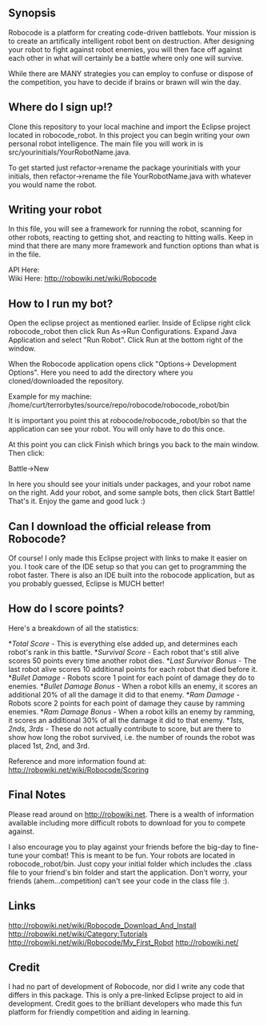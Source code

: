 ## Synopsis

Robocode is a platform for creating code-driven battlebots.  Your mission is to create an artifically intelligent robot bent on destruction.  After designing your robot to fight against robot enemies, you will then face off against each other in what will certainly be a battle where only one will survive.  

While there are MANY strategies you can employ to confuse or dispose of the competition, you have to decide if brains or brawn will win the day.  

## Where do I sign up!?

Clone this repository to your local machine and import the Eclipse project located in robocode_robot.  In this project you can begin writing your own personal robot intelligence.  The main file you will work in is src/yourinitials/YourRobotName.java.

To get started just refactor->rename the package yourinitials with your initials, then refactor->rename the file YourRobotName.java with whatever you would name the robot.

## Writing your robot

In this file, you will see a framework for running the robot, scanning for other robots, reacting to getting shot, and reacting to hitting walls.  Keep in mind that there are many more framework and function options than what is in the file.

API Here:  
Wiki Here: http://robowiki.net/wiki/Robocode

## How to I run my bot?

Open the eclipse project as mentioned earlier.  Inside of Eclipse right click robocode_robot then click Run As->Run Configurations.  Expand Java Application and select "Run Robot".  Click Run at the bottom right of the window.  

When the Robocode application opens click "Options-> Development Options".  Here you need to add the directory where you cloned/downloaded the repository.

Example for my machine:  /home/curt/terrorbytes/source/repo/robocode/robocode_robot/bin

It is important you point this at robocode/robocode_robot/bin so that the application can see your robot.  You will only have to do this once.  

At this point you can click Finish which brings you back to the main window.  Then click:

Battle->New

In here you should see your initials under packages, and your robot name on the right.  Add your robot, and some sample bots, then click Start Battle!  That's it.  Enjoy the game and good luck :)

## Can I download the official release from Robocode?

Of course!  I only made this Eclipse project with links to make it easier on you.  I took care of the IDE setup so that you can get to programming the robot faster.  There is also an IDE built into the robocode application, but as you probably guessed, Eclipse is MUCH better!

## How do I score points?

Here's a breakdown of all the statistics:

**Total Score* - This is everything else added up, and determines each robot's rank in this battle.
**Survival Score* - Each robot that's still alive scores 50 points every time another robot dies.
**Last Survivor Bonus* - The last robot alive scores 10 additional points for each robot that died before it.
**Bullet Damage* - Robots score 1 point for each point of damage they do to enemies.
**Bullet Damage Bonus* - When a robot kills an enemy, it scores an additional 20% of all the damage it did to that enemy.
**Ram Damage* - Robots score 2 points for each point of damage they cause by ramming enemies.
**Ram Damage Bonus* - When a robot kills an enemy by ramming, it scores an additional 30% of all the damage it did to that enemy.
**1sts, 2nds, 3rds* - These do not actually contribute to score, but are there to show how long the robot survived, i.e. the number of rounds the robot was placed 1st, 2nd, and 3rd.

Reference and more information found at:  http://robowiki.net/wiki/Robocode/Scoring

## Final Notes

Please read around on http://robowiki.net.  There is a wealth of information available including more difficult robots to download for you to compete against.

I also encourage you to play against your friends before the big-day to fine-tune your combat!  This is meant to be fun.  Your robots are located in robocode_robot/bin.  Just copy your initial folder which includes the .class file to your friend's bin folder and start the application.  Don't worry, your friends (ahem...competition) can't see your code in the class file :).

## Links

http://robowiki.net/wiki/Robocode_Download_And_Install
http://robowiki.net/wiki/Category:Tutorials
http://robowiki.net/wiki/Robocode/My_First_Robot
http://robowiki.net/

## Credit

I had no part of development of Robocode, nor did I write any code that differs in this package.  This is only a pre-linked Eclipse project to aid in development.  Credit goes to the brilliant developers who made this fun platform for friendly competition and aiding in learning.